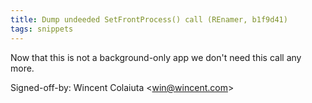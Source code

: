 ```yaml
---
title: Dump undeeded SetFrontProcess() call (REnamer, b1f9d41)
tags: snippets
---
```


Now that this is not a background-only app we don't need this call any more.

Signed-off-by: Wincent Colaiuta &lt;win@wincent.com&gt;
